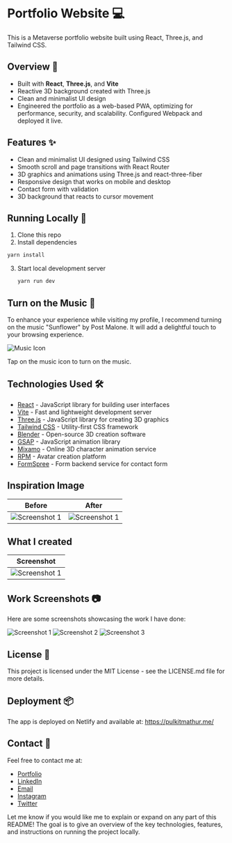 # Portfolio Website 💻

This is a Metaverse portfolio website built using React, Three.js, and Tailwind CSS.

## Overview 🚀

- Built with **React**, **Three.js**, and **Vite**
- Reactive 3D background created with Three.js 
- Clean and minimalist UI design
- Engineered the portfolio as a web-based PWA, optimizing for performance, security, and scalability. Configured Webpack and deployed it live.

## Features ✨

- Clean and minimalist UI designed using Tailwind CSS
- Smooth scroll and page transitions with React Router
- 3D graphics and animations using Three.js and react-three-fiber
- Responsive design that works on mobile and desktop
- Contact form with validation
- 3D background that reacts to cursor movement

## Running Locally 🚀

1. Clone this repo
2. Install dependencies

  ```sh
  yarn install
  ```

3. Start local development server

   ```sh
   yarn run dev
   ```

## Turn on the Music 🎵

To enhance your experience while visiting my profile, I recommend turning on the music "Sunflower" by Post Malone. It will add a delightful touch to your browsing experience.

![Music Icon](/path/to/music_icon.png)

Tap on the music icon to turn on the music.

## Technologies Used 🛠️

- [React](https://reactjs.org/) - JavaScript library for building user interfaces
- [Vite](https://vitejs.dev/) - Fast and lightweight development server
- [Three.js](https://threejs.org/) - JavaScript library for creating 3D graphics
- [Tailwind CSS](https://tailwindcss.com/) - Utility-first CSS framework
- [Blender](https://www.blender.org/) - Open-source 3D creation software
- [GSAP](https://gsap.com/) - JavaScript animation library
- [Mixamo](https://www.mixamo.com/) - Online 3D character animation service
- [RPM](https://readyplayer.me/) - Avatar creation platform
- [FormSpree](https://formspree.io/) - Form backend service for contact form

## Inspiration Image 

| Before | After |
|--------|-------|
| ![Screenshot 1](https://github.com/Pulkit1822/Personal_Portfolio/blob/main/Content/IMG_6118.JPG) | ![Screenshot 1](https://github.com/Pulkit1822/Personal_Portfolio/blob/main/Content/Metaversed.png) |

## What I created 
| Screenshot |
|------------|
| ![Screenshot 1](/path/to/screenshot1.png) |


## Work Screenshots 📷

Here are some screenshots showcasing the work I have done:

![Screenshot 1](/path/to/screenshot1.png)
![Screenshot 2](/path/to/screenshot2.png)
![Screenshot 3](/path/to/screenshot3.png)

## License 🪪

This project is licensed under the MIT License - see the LICENSE.md file for more details.

## Deployment 📦

The app is deployed on Netlify and available at: https://pulkitmathur.me/

## Contact 📨

Feel free to contact me at:
- [Portfolio](https://pulkitmathur.me/)
- [LinkedIn](https://www.linkedin.com/in/pulkitkmathur/)
- [Email](mailto:pulkitmathur.me@gmail.com)
- [Instagram](https://www.instagram.com/pulkitkumarmathur/)
- [Twitter](https://twitter.com/pulkitkmathur)

Let me know if you would like me to explain or expand on any part of this README! The goal is to give an overview of the key technologies, features, and instructions on running the project locally.
